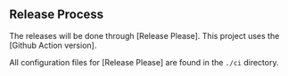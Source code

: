 ## Release Process

The releases will be done through [Release Please]. This project uses the [Github Action version].

All configuration files for [Release Please] are found in the `./ci` directory.

